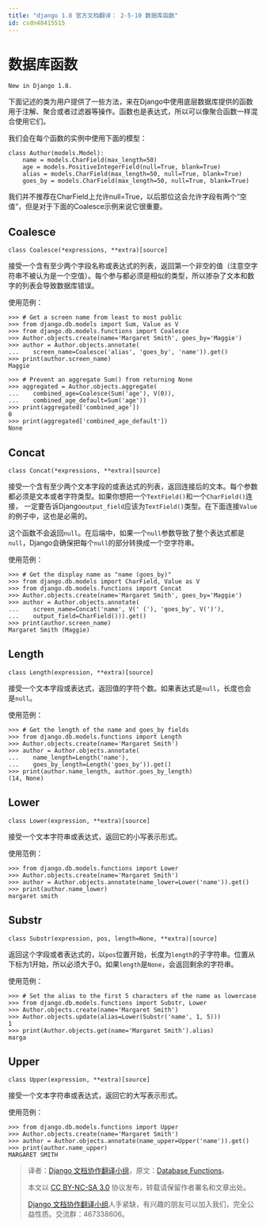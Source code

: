 ```yaml
---
title: "django 1.8 官方文档翻译： 2-5-10 数据库函数"
id: csdn48415515
---
```


# 数据库函数

```
New in Django 1.8.
```

下面记述的类为用户提供了一些方法，来在Django中使用底层数据库提供的函数用于注解、聚合或者过滤器等操作。函数也是表达式，所以可以像聚合函数一样混合使用它们。

我们会在每个函数的实例中使用下面的模型：

```
class Author(models.Model):
    name = models.CharField(max_length=50)
    age = models.PositiveIntegerField(null=True, blank=True)
    alias = models.CharField(max_length=50, null=True, blank=True)
    goes_by = models.CharField(max_length=50, null=True, blank=True)
```

我们并不推荐在CharField上允许null=True，以后那位这会允许字段有两个“空值”，但是对于下面的Coalesce示例来说它很重要。

## Coalesce

`class Coalesce(*expressions, **extra)[source]`

接受一个含有至少两个字段名称或表达式的列表，返回第一个非空的值（注意空字符串不被认为是一个空值）。每个参与都必须是相似的类型，所以掺杂了文本和数字的列表会导致数据库错误。

使用范例：

```
>>> # Get a screen name from least to most public
>>> from django.db.models import Sum, Value as V
>>> from django.db.models.functions import Coalesce
>>> Author.objects.create(name='Margaret Smith', goes_by='Maggie')
>>> author = Author.objects.annotate(
...    screen_name=Coalesce('alias', 'goes_by', 'name')).get()
>>> print(author.screen_name)
Maggie

>>> # Prevent an aggregate Sum() from returning None
>>> aggregated = Author.objects.aggregate(
...    combined_age=Coalesce(Sum('age'), V(0)),
...    combined_age_default=Sum('age'))
>>> print(aggregated['combined_age'])
0
>>> print(aggregated['combined_age_default'])
None
```

## Concat

`class Concat(*expressions, **extra)[source]`

接受一个含有至少两个文本字段的或表达式的列表，返回连接后的文本。每个参数都必须是文本或者字符类型。如果你想把一个`TextField()`和一个`CharField()`连接， 一定要告诉Django`output_field`应该为`TextField()`类型。在下面连接`Value`的例子中，这也是必需的。

这个函数不会返回`null`。在后端中，如果一个`null`参数导致了整个表达式都是`null`，Django会确保把每个`null`的部分转换成一个空字符串。

使用范例：

```
>>> # Get the display name as "name (goes_by)"
>>> from django.db.models import CharField, Value as V
>>> from django.db.models.functions import Concat
>>> Author.objects.create(name='Margaret Smith', goes_by='Maggie')
>>> author = Author.objects.annotate(
...    screen_name=Concat('name', V(' ('), 'goes_by', V(')'),
...    output_field=CharField())).get()
>>> print(author.screen_name)
Margaret Smith (Maggie)
```

## Length

`class Length(expression, **extra)[source]`

接受一个文本字段或表达式，返回值的字符个数。如果表达式是`null`，长度也会是`null`。

使用范例：

```
>>> # Get the length of the name and goes_by fields
>>> from django.db.models.functions import Length
>>> Author.objects.create(name='Margaret Smith')
>>> author = Author.objects.annotate(
...    name_length=Length('name'),
...    goes_by_length=Length('goes_by')).get()
>>> print(author.name_length, author.goes_by_length)
(14, None)
```

## Lower

`class Lower(expression, **extra)[source]`

接受一个文本字符串或表达式，返回它的小写表示形式。

使用范例：

```
>>> from django.db.models.functions import Lower
>>> Author.objects.create(name='Margaret Smith')
>>> author = Author.objects.annotate(name_lower=Lower('name')).get()
>>> print(author.name_lower)
margaret smith
```

## Substr

`class Substr(expression, pos, length=None, **extra)[source]`

返回这个字段或者表达式的，以`pos`位置开始，长度为`length`的子字符串。位置从下标为1开始，所以必须大于0。如果`length`是`None`，会返回剩余的字符串。

使用范例：

```
>>> # Set the alias to the first 5 characters of the name as lowercase
>>> from django.db.models.functions import Substr, Lower
>>> Author.objects.create(name='Margaret Smith')
>>> Author.objects.update(alias=Lower(Substr('name', 1, 5)))
1
>>> print(Author.objects.get(name='Margaret Smith').alias)
marga
```

## Upper

`class Upper(expression, **extra)[source]`

接受一个文本字符串或表达式，返回它的大写表示形式。

使用范例：

```
>>> from django.db.models.functions import Upper
>>> Author.objects.create(name='Margaret Smith')
>>> author = Author.objects.annotate(name_upper=Upper('name')).get()
>>> print(author.name_upper)
MARGARET SMITH
```

> 译者：[Django 文档协作翻译小组](http://python.usyiyi.cn/django/index.html)，原文：[Database Functions](https://docs.djangoproject.com/en/1.8/ref/models/database-functions/)。
> 
> 本文以 [CC BY-NC-SA 3.0](http://creativecommons.org/licenses/by-nc-sa/3.0/cn/) 协议发布，转载请保留作者署名和文章出处。
> 
> [Django 文档协作翻译小组](http://python.usyiyi.cn/django/index.html)人手紧缺，有兴趣的朋友可以加入我们，完全公益性质。交流群：467338606。